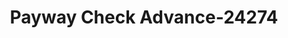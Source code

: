 ---
f_zip-code: 70094
f_state-code: LA
title: Payway Check Advance-24274
f_phone: 504-348-8058
f_city-only: Westwego
f_address: 1347 Westbank Expressway Westwego
f_location-unique-id: '24274'
slug: payway-check-advance-24274
updated-on: '2024-05-30T13:46:58.046Z'
created-on: '2024-05-30T13:36:59.803Z'
published-on: '2024-05-30T13:54:32.469Z'
f_city-state: cms/city/westwego-la.md
f_company: cms/company/payway-check-advance.md
f_state: cms/state/louisiana.md
layout: '[payday-loan].html'
tags: payday-loan
---